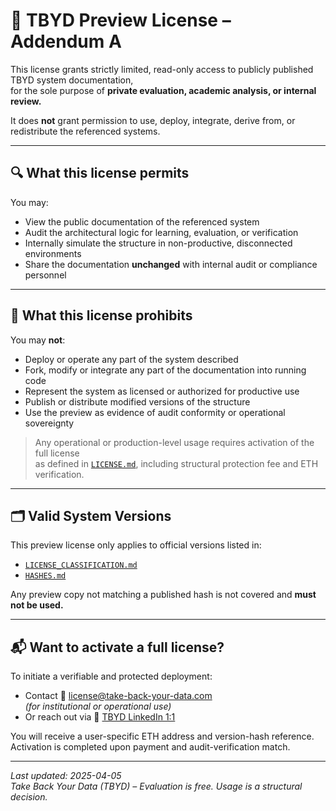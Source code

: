 # 📄 TBYD Preview License – Addendum A

This license grants strictly limited, read-only access to publicly published TBYD system documentation,  
for the sole purpose of **private evaluation, academic analysis, or internal review.**

It does **not** grant permission to use, deploy, integrate, derive from, or redistribute the referenced systems.

---

## 🔍 What this license permits

You may:

- View the public documentation of the referenced system
- Audit the architectural logic for learning, evaluation, or verification
- Internally simulate the structure in non-productive, disconnected environments
- Share the documentation **unchanged** with internal audit or compliance personnel

---

## 🚫 What this license prohibits

You may **not**:

- Deploy or operate any part of the system described
- Fork, modify or integrate any part of the documentation into running code
- Represent the system as licensed or authorized for productive use
- Publish or distribute modified versions of the structure
- Use the preview as evidence of audit conformity or operational sovereignty

> Any operational or production-level usage requires activation of the full license  
> as defined in [`LICENSE.md`](./LICENSE.md), including structural protection fee and ETH verification.

---

## 🗂️ Valid System Versions

This preview license only applies to official versions listed in:

- [`LICENSE_CLASSIFICATION.md`](./LICENSE_CLASSIFICATION.md)
- [`HASHES.md`](./HASHES.md)

Any preview copy not matching a published hash is not covered and **must not be used.**

---

## 📬 Want to activate a full license?

To initiate a verifiable and protected deployment:

- Contact 📧 [license@take-back-your-data.com](mailto:license@take-back-your-data.com)  
  *(for institutional or operational use)*  
- Or reach out via 🔗 [TBYD LinkedIn 1:1](https://www.linkedin.com/company/take-back-your-data)

You will receive a user-specific ETH address and version-hash reference.  
Activation is completed upon payment and audit-verification match.

---

_Last updated: 2025-04-05_  
_Take Back Your Data (TBYD) – Evaluation is free. Usage is a structural decision._
